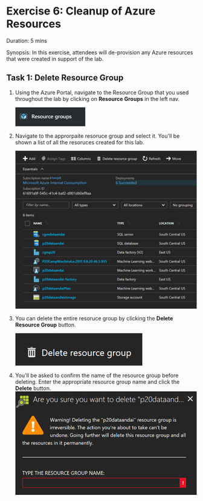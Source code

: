 # Exercise 6: Cleanup of Azure Resources

Duration: 5 mins

Synopsis: In this exercise, attendees will de-provision any Azure resources that were created in support of the lab.

## Task 1: Delete Resource Group

1. Using the Azure Portal, navigate to the Resource Group that you used throughout the lab by clicking on **Resource Groups** in the left nav.

    ![Screenshot](images/delete_resource_group_0.png)
1. Navigate to the approrpaite resoruce group and select it.  You'll be shown a list of all the resoruces created for this lab.

    ![Screenshot](images/delete_resource_group_1.png)

1. You can delete the entire resoruce group by clicking the  **Delete Resource Group** button.

    ![Screenshot](images/delete_resource_group_2.png)

1. You'll be asked to confirm the name of the resource group before deleting.  Enter the appropriate resource group name and click the **Delete** button.
    ![Screenshot](images/delete_resource_group_3.png)
